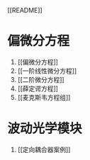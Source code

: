 [[README]]

# 偏微分方程

1. [[偏微分方程]]
2. [[一阶线性微分方程]]
3. [[二阶微分方程]]
4. [[薛定谔方程]]
5. [[麦克斯韦方程组]]


# 波动光学模块

1. [[定向耦合器案例]]
